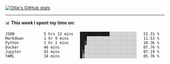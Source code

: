 <!--
**icedpanda/icedpanda** is a ✨ _special_ ✨ repository because its `README.md` (this file) appears on your GitHub profile.

Here are some ideas to get you started:

- 🔭 I’m currently working on ...
- 🌱 I’m currently learning ...
- 👯 I’m looking to collaborate on ...
- 🤔 I’m looking for help with ...
- 💬 Ask me about ...
- 📫 How to reach me: ...
- 😄 Pronouns: ...
- ⚡ Fun fact: ...
-->
[![Ollie's GitHub stats](https://github-readme-stats-icedpanda.vercel.app/api?username=icedpanda&count_private=true&show_icons=true)](https://github.com/icedpanda)

---
📊 **This week I spent my time on:**
<!--START_SECTION:waka-->

```text
JSON             5 hrs 13 mins   █████████████░░░░░░░░░░░░   52.31 %
Markdown         1 hr 9 mins     ███░░░░░░░░░░░░░░░░░░░░░░   11.53 %
Python           1 hr 2 mins     ██▓░░░░░░░░░░░░░░░░░░░░░░   10.36 %
Docker           46 mins         ██░░░░░░░░░░░░░░░░░░░░░░░   07.76 %
Jupyter          43 mins         █▓░░░░░░░░░░░░░░░░░░░░░░░   07.19 %
YAML             34 mins         █▒░░░░░░░░░░░░░░░░░░░░░░░   05.76 %
```

<!--END_SECTION:waka-->
